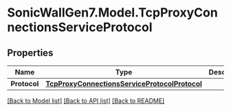 # SonicWallGen7.Model.TcpProxyConnectionsServiceProtocol

## Properties

Name | Type | Description | Notes
------------ | ------------- | ------------- | -------------
**Protocol** | [**TcpProxyConnectionsServiceProtocolProtocol**](TcpProxyConnectionsServiceProtocolProtocol.md) |  | [optional] 

[[Back to Model list]](../README.md#documentation-for-models) [[Back to API list]](../README.md#documentation-for-api-endpoints) [[Back to README]](../README.md)

